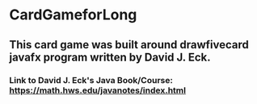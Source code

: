 # CardGameforLong
## This card game was built around drawfivecard javafx program written by David J. Eck.
### Link to David J. Eck's Java Book/Course: https://math.hws.edu/javanotes/index.html

